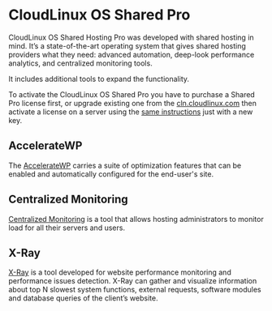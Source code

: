 # CloudLinux OS Shared Pro

CloudLinux OS Shared Hosting Pro was developed with shared hosting in mind. It’s a state-of-the-art operating system that gives shared hosting providers what they need: advanced automation, deep-look performance analytics, and centralized monitoring tools.

It includes additional tools to expand the functionality.

To activate the CloudLinux OS Shared Pro you have to purchase a Shared Pro license first, or upgrade existing one from the [cln.cloudlinux.com](https://cln.cloudlinux.com) then activate a license on a server using the [same instructions](https://docs.cloudlinux.com/shared/cloudlinux_installation/#license-activation) just with a new key.

## AccelerateWP

The [AccelerateWP](/shared-pro/accelerate-wp/) carries a suite of optimization features that can be enabled and automatically configured for the end-user's site.

## Centralized Monitoring

[Centralized Monitoring](/shared-pro/centralized-monitoring/) is a tool that allows hosting administrators to monitor load for all their servers and users.

## X-Ray

[X-Ray](/shared-pro/x-ray/) is a tool developed for website performance monitoring and performance issues detection. X-Ray can gather and visualize information about top N slowest system functions, external requests, software modules and database queries of the client’s website.


